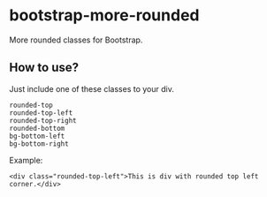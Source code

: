 # bootstrap-more-rounded
More rounded classes for Bootstrap.

## How to use?
Just include one of these classes to your div.
```
rounded-top
rounded-top-left
rounded-top-right
rounded-bottom
bg-bottom-left
bg-bottom-right
```
Example:
```
<div class="rounded-top-left">This is div with rounded top left corner.</div>
```
